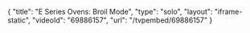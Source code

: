 {
    "title": "E Series Ovens: Broil Mode",
    "type": "solo",
    "layout": "iframe-static",
    "videoId": "69886157",
    "url": "\/tvpembed\/69886157"
}